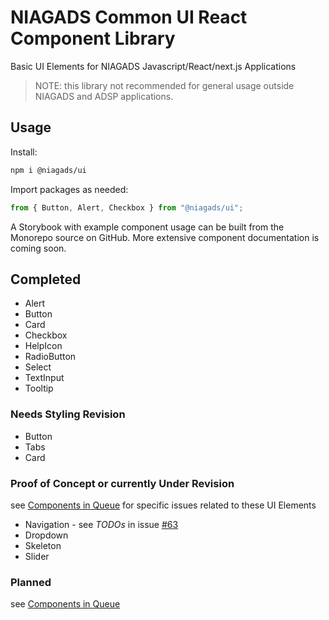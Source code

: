 # NIAGADS Common UI React Component Library

Basic UI Elements for NIAGADS Javascript/React/next.js Applications

> NOTE: this library not recommended for general usage outside NIAGADS and ADSP applications.

## Usage

Install:

```bash
npm i @niagads/ui
```

Import packages as needed:

```js
from { Button, Alert, Checkbox } from "@niagads/ui";
```

A Storybook with example component usage can be built from the Monorepo source on GitHub.  More extensive component documentation is coming soon.

## Completed

* Alert
* Button
* Card
* Checkbox
* HelpIcon
* RadioButton
* Select
* TextInput
* Tooltip

### Needs Styling Revision

* Button
* Tabs
* Card

### Proof of Concept or currently Under Revision

see [Components in Queue](https://github.com/NIAGADS/niagads-viz-monorepo/issues/23) for specific issues related to these UI Elements

* Navigation - see _TODOs_ in issue [#63](https://github.com/NIAGADS/niagads-viz-monorepo/issues/63)
* Dropdown
* Skeleton
* Slider

### Planned

see [Components in Queue](https://github.com/NIAGADS/niagads-viz-monorepo/issues/23)